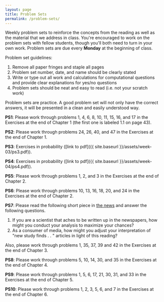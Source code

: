 ```yaml
---
layout: page
title: Problem Sets
permalink: /problem-sets/
---
```


Weekly problem sets to reinforce the concepts from the reading as
well as the material that we address in class. You're encouraged to work on the problem sets with fellow students, though you'll both need to turn in your own work. Problem sets are due every **Monday** at the beginning of class.

Problem set guidelines:

1. Remove all paper fringes and staple all pages
2. Problem set number, date, and name should be clearly stated
3. Write or type out all work and calculations for computational questions and provide clear explanations for yes/no questions
4. Problem sets should be neat and easy to read (i.e. not your scratch work)

Problem sets are practice. A good problem set will not only have the correct answers, it will be presented in a clean and easily understood way.

**PS1**: Please work through problems 1, 4, 6, 8, 10, 11, 15, 16, and 17 in the Exercises at the end of Chapter 1 (the first one is labeled 1.1 on page 43).

**PS2**: Please work through problems 24, 26, 40, and 47 in the Exercises at the end of Chapter 1.

**PS3**: Exercises in probability ([link to pdf]({{ site.baseurl }}/assets/week-03/ps3.pdf)).

**PS4**: Exercises in probability ([link to pdf]({{ site.baseurl }}/assets/week-04/ps4.pdf)).

**PS5**:  Please work through problems 1, 2, and 3 in the Exercises at the end of Chapter 2.

**PS6**: Please work through problems 10, 13, 16, 18, 20, and 24 in the Exercises at the end of Chapter 2.

**PS7**: Please read the following short piece in <a href = "http://www.vox.com/science-and-health/2017/3/3/14792174/half-scientific-studies-news-are-wrong" target = "_blank">the news</a> and answer the following questions.

1. If you are a scientist that aches to be written up in the newspapers, how might you conduct your analysis to maximize your chances?
2. As a consumer of media, how might you adjust your interpretation of "new study finds . . " articles in light of this reading?

Also, please work through problems 1, 35, 37, 39 and 42 in the Exercises at the end of Chapter 3.

**PS8**: Please work through problems 5, 10, 14, 30, and 35 in the Exercises at the end of Chapter 4.

**PS9**: Please work through problems 1, 5, 6, 17, 21, 30, 31, and 33 in the Exercises at the end of Chapter 5.

**PS10**: Please work through problems 1, 2, 3, 5, 6, and 7 in the Exercises at the end of Chapter 6.
